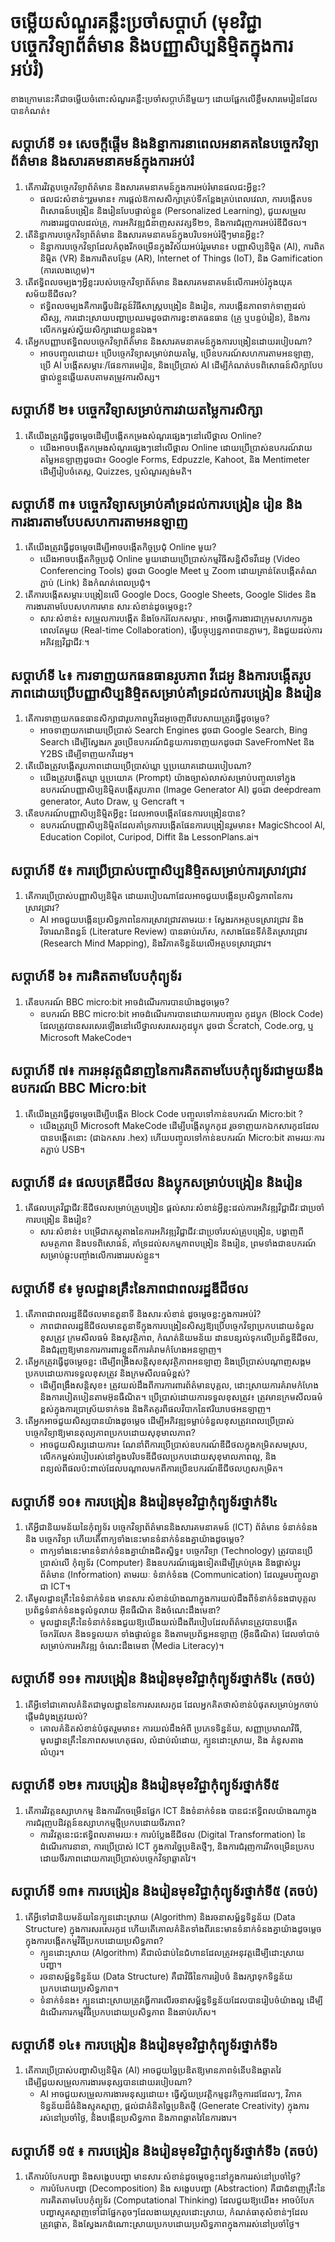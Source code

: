 # ចម្លើយសំណួរគន្លឹះប្រចាំសប្តាហ៍ (មុខវិជ្ជា បច្ចេកវិទ្យាព័ត៌មាន និងបញ្ញាសិប្បនិម្មិតក្នុងការអប់រំ)

ខាងក្រោមនេះគឺជាចម្លើយចំពោះសំណួរគន្លឹះប្រចាំសប្តាហ៍នីមួយៗ ដោយផ្អែកលើខ្លឹមសារមេរៀនដែលបានកំណត់៖

## សប្តាហ៍ទី ១៖ សេចក្តីផ្តើម និងនិន្នាការនាពេលអនាគតនៃបច្ចេកវិទ្យាព័ត៌មាន និងសារគមនាគមន៍ក្នុងការអប់រំ

1. តើការវិវត្តបច្ចេកវិទ្យាព័ត៌មាន និងសារគមនាគមន៍ក្នុងការអប់រំមានផលជះអ្វីខ្លះ?  
   * ផលជះសំខាន់ៗរួមមាន៖ ការផ្តល់ឱកាសសិក្សាគ្រប់ទីកន្លែងគ្រប់ពេលវេលា, ការបង្កើតបទពិសោធន៍បង្រៀន និងរៀនបែបផ្ទាល់ខ្លួន (Personalized Learning), ជួយសម្រួលការងាររដ្ឋបាលដល់គ្រូ, ការអភិវឌ្ឍជំនាញសតវត្សទី២១, និងការជំរុញការអប់រំឌីជីថល។  
2. តើនិន្នាការបច្ចេកវិទ្យាព័ត៌មាន និងសារគមនាគមន៍ក្នុងបរិបទអប់រំថ្មីៗមានអ្វីខ្លះ?  
   * និន្នាការបច្ចេកវិទ្យាដែលកំពុងរីកចម្រើនក្នុងវិស័យអប់រំរួមមាន៖ បញ្ញាសិប្បនិម្មិត (AI), ការពិតនិម្មិត (VR) និងការពិតបន្ថែម (AR), Internet of Things (IoT), និង Gamification (ការលេងហ្គេម)។  
3. តើឥទ្ធិពលចម្បងៗអ្វីខ្លះរបស់បច្ចេកវិទ្យាព័ត៍មាន និងសារគមនាគមន៍លើការអប់រំក្នុងយុគសម័យឌីជីថល?  
   * ឥទ្ធិពលចម្បងគឺការធ្វើបដិវត្តន៍វិធីសាស្ត្របង្រៀន និងរៀន, ការបង្កើនភាពទាក់ទាញដល់សិស្ស, ការដោះស្រាយបញ្ហាប្រឈមដូចជាការខ្វះខាតធនធាន (គ្រូ ឬបន្ទប់រៀន), និងការលើកកម្ពស់ស្វ័យសិក្សាដោយខ្លួនឯង។  
4. តើអ្នកបញ្ញាបឥទ្ធិពលបច្ចេកវិទ្យាព័ត៌មាន និងសារគមនាគមន៍ក្នុងការបង្រៀនដោយរបៀបណា?  
   * អាចបញ្ចូលដោយ៖ ប្រើបច្ចេកវិទ្យាសម្រាប់វាយតម្លៃ, ប្រើឧបករណ៍សហការតាមអនឡាញ, ប្រើ AI បង្កើតសម្ភារៈ/ផែនការមេរៀន, និងប្រើប្រាស់ AI ដើម្បីកំណត់បទពិសោធន៍សិក្សាបែបផ្ទាល់ខ្លួនឆ្លើយតបតាមតម្រូវការសិស្ស។

## សប្តាហ៍ទី ២៖ បច្ចេកវិទ្យាសម្រាប់ការវាយតម្លៃការសិក្សា

1. តើយើងត្រូវធ្វើដូចម្តេចដើម្បីបង្កើតកម្រងសំណួរផ្សេងៗនៅលើថ្ពាល Online?  
   * យើងអាចបង្កើតកម្រងសំណួរផ្សេងៗនៅលើថ្ពាល Online ដោយប្រើប្រាស់ឧបករណ៍វាយតម្លៃអនឡាញដូចជា៖ Google Forms, Edpuzzle, Kahoot, និង Mentimeter ដើម្បីរៀបចំតេស្ត, Quizzes, ឬសំណួរស្ទង់មតិ។

## សប្តាហ៍ទី ៣៖ បច្ចេកវិទ្យាសម្រាប់គាំទ្រដល់ការបង្រៀន រៀន និងការងារតាមបែបសហការតាមអនឡាញ

1. តើយើងត្រូវធ្វើដូចម្តេចដើម្បីអាចបង្កើតកិច្ចប្រជុំ Online មួយ?  
   * យើងអាចបង្កើតកិច្ចប្រជុំ Online មួយដោយប្រើប្រាស់កម្មវិធីសន្និសីទវីដេអូ (Video Conferencing Tools) ដូចជា Google Meet ឬ Zoom ដោយគ្រាន់តែបង្កើតតំណភ្ជាប់ (Link) និងកំណត់ពេលប្រជុំ។  
2. តើការបង្កើតសម្ភារៈបង្រៀនលើ Google Docs, Google Sheets, Google Slides និងការងារតាមបែបសហការមាន សារៈសំខាន់ដូចម្តេចខ្លះ?  
   * សារៈសំខាន់៖ សម្រួលការបង្កើត និងចែករំលែកសម្ភារៈ, អាចធ្វើការងារជាក្រុមសហការក្នុងពេលតែមួយ (Real-time Collaboration), ធ្វើបច្ចុប្បន្នភាពបានភ្លាមៗ, និងជួយដល់ការអភិវឌ្ឍវិជ្ជាជីវៈ។

## សប្តាហ៍ទី ៤៖ ការទាញយកធនធានរូបភាព វីដេអូ និងការបង្កើតរូបភាពដោយប្រើបញ្ញាសិប្បនិម្មិតសម្រាប់គាំទ្រដល់ការបង្រៀន និងរៀន

1. តើការទាញយកធនធានសិក្សាជារូបភាពឬវីដេអូចេញពីវេបសាយត្រូវធ្វើដូចម្តេច?  
   * អាចទាញយកដោយប្រើប្រាស់ Search Engines ដូចជា Google Search, Bing Search ដើម្បីស្វែងរក រួចប្រើឧបករណ៍ជំនួយការទាញយកដូចជា SaveFromNet និង Y2BS ដើម្បីទាញយកវីដេអូ។  
2. តើយើងត្រូវបង្កើតរូបភាពដោយប្រើប្រាស់ឃ្លា ឬប្រយោគដោយរបៀបណា?  
   * យើងត្រូវបង្កើតឃ្លា ឬប្រយោគ (Prompt) យ៉ាងច្បាស់លាស់សម្រាប់បញ្ចូលទៅក្នុងឧបករណ៍បញ្ញាសិប្បនិម្មិតបង្កើតរូបភាព (Image Generator AI) ដូចជា deepdream generator, Auto Draw, ឬ Gencraft ។  
3. តើឧបករណ៍បញ្ញាសិប្បនិម្មិតអ្វីខ្លះ ដែលអាចបង្កើតផែនការបង្រៀនបាន?  
   * ឧបករណ៍បញ្ញាសិប្បនិម្មិតដែលគាំទ្រការបង្កើតផែនការបង្រៀនរួមមាន៖ MagicShcool Al, Education Copilot, Curipod, Diffit និង LessonPlans.ai។

## សប្តាហ៍ទី ៥៖ ការប្រើប្រាស់បញ្ហាសិប្បនិម្មិតសម្រាប់ការស្រាវជ្រាវ

1. តើការប្រើប្រាស់បញ្ញាសិប្បនិម្មិត ដោយរបៀបណាដែលអាចជួយបង្កើនប្រសិទ្ធភាពនៃការស្រាវជ្រាវ?  
   * AI អាចជួយបង្កើនប្រសិទ្ធភាពនៃការស្រាវជ្រាវតាមរយៈ៖ ស្វែងរកអត្ថបទស្រាវជ្រាវ និងវិចារណនិពន្ធន៍ (Literature Review) បានឆាប់រហ័ស, កសាងផែនទីគំនិតស្រាវជ្រាវ (Research Mind Mapping), និងវិភាគទិន្នន័យលើអត្ថបទស្រាវជ្រាវ។

## សប្តាហ៍ទី ៦៖ ការគិតតាមបែបកុំព្យូទ័រ

1. តើឧបករណ៍ BBC micro:bit អាចដំណើរការបានយ៉ាងដូចម្តេច?  
   * ឧបករណ៍ BBC micro:bit អាចដំណើរការបានដោយការបញ្ចូល កូដប្លុក (Block Code) ដែលត្រូវបានសរសេរឡើងនៅលើថ្នាលសរសេរកូដប្លុក ដូចជា Scratch, Code.org, ឬ Microsoft MakeCode។

## សប្តាហ៍ទី ៧៖ ការអនុវត្តជំនាញនៃការគិតតាមបែបកុំព្យូទ័រជាមួយនឹងឧបករណ៍ BBC Micro:bit

1. តើយើងត្រូវធ្វើដូចម្តេចដើម្បីបង្កើត Block Code បញ្ចូលទៅកាន់ឧបករណ៍ Micro:bit ?  
   * យើងត្រូវប្រើ Microsoft MakeCode ដើម្បីបង្កើតប្លុកកូដ រួចទាញយកឯកសារកូដដែលបានបង្កើតនោះ (ជាឯកសារ .hex) ហើយបញ្ចូលទៅកាន់ឧបករណ៍ Micro:bit តាមរយៈការតភ្ជាប់ USB។

## សប្តាហ៍ទី ៨៖ ផលបត្រឌីជីថល និងប្លុកសម្រាប់បង្រៀន និងរៀន

1. តើផលបត្រវិជ្ជាជីវៈឌីជីថលសម្រាប់គ្រូបង្រៀន ផ្តល់សារៈសំខាន់អ្វីខ្លះដល់ការអភិវឌ្ឍវិជ្ជាជីវៈជាប្រចាំ ការបង្រៀន និងរៀន?  
   * សារៈសំខាន់៖ បម្រើជាភស្តុតាងនៃការអភិវឌ្ឍវិជ្ជាជីវៈជាប្រចាំរបស់គ្រូបង្រៀន, បង្ហាញពីសមត្ថភាព និងបទពិសោធន៍, គាំទ្រដល់សកម្មភាពបង្រៀន និងរៀន, ព្រមទាំងជាឧបករណ៍សម្រាប់ឆ្លុះបញ្ចាំងលើការងាររបស់ខ្លួន។

## សប្តាហ៍ទី ៩៖ មូលដ្ឋានគ្រឹះនៃភាពជាពលរដ្ឋឌីជីថល

1. តើភាពជាពលរដ្ឋឌីជីថលមានតួនាទី និងសារៈសំខាន់ ដូចម្តេចខ្លះក្នុងការអប់រំ?  
   * ភាពជាពលរដ្ឋឌីជីថលមានតួនាទីក្នុងការបង្រៀនសិស្សឱ្យប្រើបច្ចេកវិទ្យាប្រកបដោយទំនួលខុសត្រូវ ក្រមសីលធម៌ និងសុវត្ថិភាព, កំណត់និយមន័យ ដានបន្សល់ទុកលើប្រព័ន្ធឌីជីថល, និងជំរុញឱ្យមានការការពារខ្លួនពីការគំរាមកំហែងអនឡាញ។  
2. តើអ្នកត្រូវធ្វើដូចម្តេចខ្លះ ដើម្បីពង្រឹងសន្តិសុខសុវត្ថិភាពអនឡាញ និងប្រើប្រាស់បណ្តាញសង្គមប្រកបដោយការទទួលខុសត្រូវ និងក្រមសីលធម៌ខ្ពស់?  
   * ដើម្បីពង្រឹងសន្តិសុខ៖ ត្រូវយល់ដឹងពីការការពារព័ត៌មានបុគ្គល, ដោះស្រាយការគំរាមកំហែង និងការបៀតបៀនតាមអ៊ុនធឺណិត។ ប្រើប្រាស់ដោយការទទួលខុសត្រូវ៖ ត្រូវមានក្រមសីលធម៌ខ្ពស់ក្នុងការប្រាស្រ័យទាក់ទង និងគិតគូរពីផលវិបាកនៃឥរិយាបថអនឡាញ។  
3. តើអ្នកអាចជួយសិស្សបានយ៉ាងដូចម្តេច ដើម្បីអភិវឌ្ឍទម្លាប់ទំនួលខុសត្រូវពេលប្រើប្រាស់បច្ចេកវិទ្យាឱ្យមានតុល្យភាពប្រកបដោយសុខុមាលភាព?  
   * អាចជួយសិស្សដោយការ៖ ណែនាំពីការប្រើប្រាស់ឧបករណ៍ឌីជីថលក្នុងកម្រិតសមស្រប, លើកកម្ពស់របៀបរស់នៅក្នុងបរិបទឌីជីថលប្រកបដោយសុខុមាលភាពល្អ, និងពន្យល់ពីផលប៉ះពាល់ដែលបណ្តាលមកពីការប្រើឧបករណ៍ឌីជីថលហួសកម្រិត។

## សប្តាហ៍ទី ១០៖ ការបង្រៀន និងរៀនមុខវិជ្ជាកុំព្យូទ័រថ្នាក់ទី៤

1. តើអ្វីជានិយមន័យនៃកុំព្យូទ័រ បច្ចេកវិទ្យាព័ត៌មាននិងសារគមនាគមន៍ (ICT) ព័ត៌មាន ទំនាក់ទំនង និង បច្ចេកវិទ្យា ហើយតើពាក្យទាំងនេះមានទំនាក់ទំនងគ្នាយ៉ាងដូចម្តេច?  
   * ពាក្យទាំងនេះមានទំនាក់ទំនងគ្នាយ៉ាងជិតស្និទ្ធ៖ បច្ចេកវិទ្យា (Technology) ត្រូវបានប្រើប្រាស់លើ កុំព្យូទ័រ (Computer) និងឧបករណ៍ផ្សេងទៀតដើម្បីគ្រប់គ្រង និងផ្លាស់ប្តូរ ព័ត៌មាន (Information) តាមរយៈ ទំនាក់ទំនង (Communication) ដែលរួមបញ្ចូលគ្នាជា ICT។  
2. តើមូលដ្ឋានគ្រឹះនៃទំនាក់ទំនង មានសារៈសំខាន់យ៉ាងណាក្នុងការយល់ដឹងពីទំនាក់ទំនងជាបុគ្គល ប្រព័ន្ធទំនាក់ទំនងទូលំទូលាយ អ៊ីនធឺណិត និងចំណេះដឹងមេឌា?  
   * មូលដ្ឋានគ្រឹះនៃទំនាក់ទំនងជួយឱ្យយើងយល់ដឹងពីរបៀបដែលព័ត៌មានត្រូវបានបង្កើត ចែករំលែក និងទទួលយក ទាំងផ្ទាល់ខ្លួន និងតាមប្រព័ន្ធអនឡាញ (អ៊ីនធឺណិត) ដែលចាំបាច់សម្រាប់ការអភិវឌ្ឍ ចំណេះដឹងមេឌា (Media Literacy)។

## សប្តាហ៍ទី ១១៖ ការបង្រៀន និងរៀនមុខវិជ្ជាកុំព្យូទ័រថ្នាក់ទី៤ (តចប់)

1. តើអ្វីទៅជាគោលគំនិតជាមូលដ្ឋាននៃការសរសេរកូដ ដែលអ្នកគិតថាសំខាន់បំផុតសម្រាប់អ្នកចាប់ផ្តើមដំបូងត្រូវយល់?  
   * គោលគំនិតសំខាន់បំផុតរួមមាន៖ ការយល់ដឹងអំពី ប្រភេទទិន្នន័យ, សញ្ញាប្រមាណវិធី, មូលដ្ឋានគ្រឹះនៃភាពសមហេតុផល, លំដាប់លំដោយ, ក្បួនដោះស្រាយ, និង គំនូសតាងលំហូរ។

## សប្តាហ៍ទី ១២៖ ការបង្រៀន និងរៀនមុខវិជ្ជាកុំព្យូទ័រថ្នាក់ទី៥

1. តើការវិវត្តឧស្សាហកម្ម និងការរីកចម្រើនផ្នែក ICT និងទំនាក់ទំនង បានជះឥទ្ធិពលយ៉ាងណាក្នុងការជំរុញបដិវត្តន៍ឧស្សាហកម្មថ្មីប្រកបដោយចីរភាព?  
   * ការវិវត្តនេះជះឥទ្ធិពលតាមរយៈ៖ ការបំប្លែងឌីជីថល (Digital Transformation) នៃដំណើរការនានា, ការប្រើប្រាស់ ICT ក្នុងការច្នៃប្រឌិតថ្មីៗ, និងការជំរុញការរីកចម្រើនប្រកបដោយចីរភាពដោយការប្រើប្រាស់បច្ចេកវិទ្យាឆ្លាតវៃ។

## សប្តាហ៍ទី ១៣៖ ការបង្រៀន និងរៀនមុខវិជ្ជាកុំព្យូទ័រថ្នាក់ទី៥ (តចប់)

1. តើអ្វីទៅជានិយមន័យនៃក្បួនដោះស្រាយ (Algorithm) និងរចនាសម្ព័ន្ធទិន្នន័យ (Data Structure) ក្នុងការសរសេរកូដ ហើយតើគោលគំនិតទាំងពីរនេះមានទំនាក់ទំនងគ្នាយ៉ាងដូចម្តេចក្នុងការបង្កើតកម្មវិធីប្រកបដោយប្រសិទ្ធភាព?  
   * ក្បួនដោះស្រាយ (Algorithm) គឺជាលំដាប់នៃជំហានដែលត្រូវអនុវត្តដើម្បីដោះស្រាយបញ្ហា។  
   * រចនាសម្ព័ន្ធទិន្នន័យ (Data Structure) គឺជាវិធីនៃការរៀបចំ និងរក្សាទុកទិន្នន័យប្រកបដោយប្រសិទ្ធភាព។  
   * ទំនាក់ទំនង៖ ក្បួនដោះស្រាយត្រូវធ្វើការលើរចនាសម្ព័ន្ធទិន្នន័យដែលបានរៀបចំយ៉ាងល្អ ដើម្បីដំណើរការកម្មវិធីប្រកបដោយប្រសិទ្ធភាព និងឆាប់រហ័ស។

## សប្តាហ៍ទី ១៤៖ ការបង្រៀន និងរៀនមុខវិជ្ជាកុំព្យូទ័រថ្នាក់ទី៦

1. តើការប្រើប្រាស់បញ្ហាសិប្បនិម្មិត (AI) អាចជួយច្នៃប្រឌិតឱ្យមានភាពទំនើបនិងឆ្លាតវៃ ដើម្បីជួយសម្រួលការងារមនុស្សបានដោយរបៀបណា?  
   * AI អាចជួយសម្រួលការងារមនុស្សដោយ៖ ធ្វើស្វ័យប្រវត្តិកម្មនូវកិច្ចការដដែលៗ, វិភាគទិន្នន័យដ៏ធំនិងស្មុគស្មាញ, ផ្តល់ជាគំនិតច្នៃប្រឌិតថ្មី (Generate Creativity) ក្នុងការរស់នៅប្រចាំថ្ងៃ, និងបង្កើនប្រសិទ្ធភាព និងភាពឆ្លាតវៃនៃការងារ។

## សប្តាហ៍ទី ១៥ ៖ ការបង្រៀន និងរៀនមុខវិជ្ជាកុំព្យូទ័រថ្នាក់ទី៦ (តចប់)

1. តើការបំបែកបញ្ហា និងសង្ខេបបញ្ហា មានសារៈសំខាន់ដូចម្តេចខ្លះនៅក្នុងការរស់នៅប្រចាំថ្ងៃ?  
   * ការបំបែកបញ្ហា (Decomposition) និង សង្ខេបបញ្ហា (Abstraction) គឺជាជំនាញគ្រឹះនៃការគិតតាមបែបកុំព្យូទ័រ (Computational Thinking) ដែលជួយឱ្យយើង៖ អាចបំបែកបញ្ហាស្មុគស្មាញទៅជាផ្នែកតូចៗដែលងាយស្រួលដោះស្រាយ, កំណត់ធាតុសំខាន់ៗដែលត្រូវផ្តោត, និងស្វែងរកដំណោះស្រាយប្រកបដោយប្រសិទ្ធភាពក្នុងការរស់នៅប្រចាំថ្ងៃ។